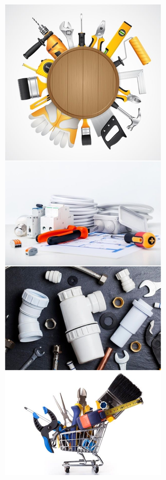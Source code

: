 ![construction](https://raw.githubusercontent.com/najmajinow/masi-hardware/refs/heads/main/contruction.JPG)
![electrician ](https://raw.githubusercontent.com/najmajinow/masi-hardware/refs/heads/main/electrician.JPG)
![plumbing](https://raw.githubusercontent.com/najmajinow/masi-hardware/refs/heads/main/plumbing.JPG)
![home page](https://raw.githubusercontent.com/najmajinow/masi-hardware/refs/heads/main/home%20page.JPG)
